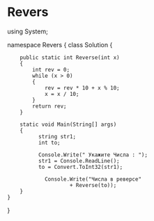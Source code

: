 # Revers
using System;

namespace Revers
{
    class Solution
    {

        public static int Reverse(int x)
        {
            int rev = 0;
            while (x > 0)
            {
                rev = rev * 10 + x % 10;
                x = x / 10;
            }
            return rev;
        }

        static void Main(String[] args)
        { 
              string str1;
              int to;

              Console.Write(" Укажите Числа : ");
              str1 = Console.ReadLine();
              to = Convert.ToInt32(str1);

                Console.Write("Числа в реверсе"
                        + Reverse(to));
        }
    }
}
